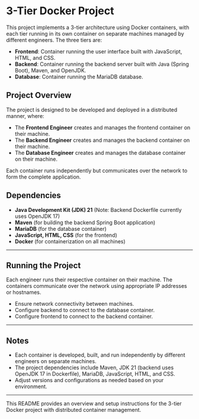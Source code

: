 # 3-Tier Docker Project

This project implements a 3-tier architecture using Docker containers, with each tier running in its own container on separate machines managed by different engineers. The three tiers are:

- **Frontend**: Container running the user interface built with JavaScript, HTML, and CSS.
- **Backend**: Container running the backend server built with Java (Spring Boot), Maven, and OpenJDK.
- **Database**: Container running the MariaDB database.

## Project Overview

The project is designed to be developed and deployed in a distributed manner, where:

- The **Frontend Engineer** creates and manages the frontend container on their machine.
- The **Backend Engineer** creates and manages the backend container on their machine.
- The **Database Engineer** creates and manages the database container on their machine.

Each container runs independently but communicates over the network to form the complete application.

## Dependencies

- **Java Development Kit (JDK) 21** (Note: Backend Dockerfile currently uses OpenJDK 17)
- **Maven** (for building the backend Spring Boot application)
- **MariaDB** (for the database container)
- **JavaScript, HTML, CSS** (for the frontend)
- **Docker** (for containerization on all machines)

---

## Running the Project

Each engineer runs their respective container on their machine. The containers communicate over the network using appropriate IP addresses or hostnames.

- Ensure network connectivity between machines.
- Configure backend to connect to the database container.
- Configure frontend to connect to the backend container.

---

## Notes

- Each container is developed, built, and run independently by different engineers on separate machines.
- The project dependencies include Maven, JDK 21 (backend uses OpenJDK 17 in Dockerfile), MariaDB, JavaScript, HTML, and CSS.
- Adjust versions and configurations as needed based on your environment.

---

This README provides an overview and setup instructions for the 3-tier Docker project with distributed container management.
